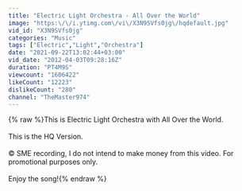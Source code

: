 ```yaml
---
title: "Electric Light Orchestra - All Over the World"
image: "https:\/\/i.ytimg.com\/vi\/X3N9SVfs0jg\/hqdefault.jpg"
vid_id: "X3N9SVfs0jg"
categories: "Music"
tags: ["Electric","Light","Orchestra"]
date: "2021-09-22T13:02:44+03:00"
vid_date: "2012-04-03T09:28:16Z"
duration: "PT4M9S"
viewcount: "1606422"
likeCount: "12223"
dislikeCount: "280"
channel: "TheMaster974"
---
```

{% raw %}This is Electric Light Orchestra with All Over the World.<br /><br />This is the HQ Version.<br /><br />© SME recording, I do not intend to make money from this video. For promotional purposes only.<br /><br />Enjoy the song!{% endraw %}
